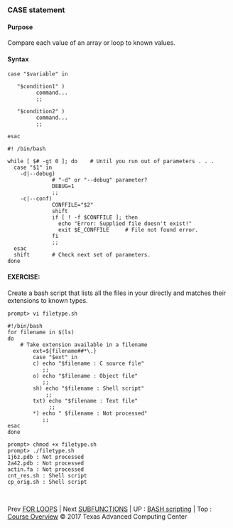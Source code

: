 ### CASE statement
#### Purpose
Compare each value of an array or loop to known values.

#### Syntax
```
case "$variable" in

   "$condition1" )
         command...
         ;;

   "$condition2" )
         command...
         ;;

esac
```

```
#! /bin/bash

while [ $# -gt 0 ]; do    # Until you run out of parameters . . .
  case "$1" in
    -d|--debug)
              # "-d" or "--debug" parameter?
              DEBUG=1
              ;;
    -c|--conf)
              CONFFILE="$2"
              shift
              if [ ! -f $CONFFILE ]; then
                echo "Error: Supplied file doesn't exist!"
                exit $E_CONFFILE     # File not found error.
              fi
              ;;
  esac
  shift       # Check next set of parameters.
done
```

#### EXERCISE:
Create a bash script that lists all the files in your directly and matches their extensions to known types.
```
prompt> vi filetype.sh
```
```
#!/bin/bash
for filename in $(ls)
do
	# Take extension available in a filename
        ext=${filename##*\.}
        case "$ext" in
        c) echo "$filename : C source file"
           ;;
        o) echo "$filename : Object file"
           ;;
        sh) echo "$filename : Shell script"
            ;;
        txt) echo "$filename : Text file"
             ;;
        *) echo " $filename : Not processed"
           ;;
esac
done
```
```
prompt> chmod +x filetype.sh
prompt> ./filetype.sh
1j6z.pdb : Not processed
2a42.pdb : Not processed
actin.fa : Not processed
cnt_res.sh : Shell script
cp_orig.sh : Shell script
```

<br>

Prev [FOR LOOPS](bash_02_04.md) | Next [SUBFUNCTIONS](bash_02_06.md) | UP : [BASH scripting](bash_scripting.md) | Top : [Course Overview](../../index.md)
&copy; 2017 Texas Advanced Computing Center
